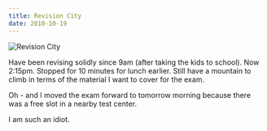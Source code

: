 ```yaml
---
title: Revision City
date: 2010-10-19
---
```


![Revision City](https://source.unsplash.com/03UCoidYvXw/1600x900)

Have been revising solidly since 9am (after taking the kids to school). Now 2:15pm. Stopped for 10 minutes for lunch earlier. Still have a mountain to climb in terms of the material I want to cover for the exam.

Oh - and I moved the exam forward to tomorrow morning because there was a free slot in a nearby test center.

I am such an idiot.